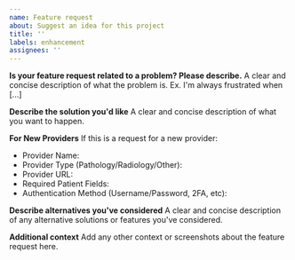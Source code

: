 ```yaml
---
name: Feature request
about: Suggest an idea for this project
title: ''
labels: enhancement
assignees: ''
---
```


**Is your feature request related to a problem? Please describe.**
A clear and concise description of what the problem is. Ex. I'm always frustrated when [...]

**Describe the solution you'd like**
A clear and concise description of what you want to happen.

**For New Providers**
If this is a request for a new provider:
- Provider Name:
- Provider Type (Pathology/Radiology/Other):
- Provider URL:
- Required Patient Fields:
- Authentication Method (Username/Password, 2FA, etc):

**Describe alternatives you've considered**
A clear and concise description of any alternative solutions or features you've considered.

**Additional context**
Add any other context or screenshots about the feature request here.

